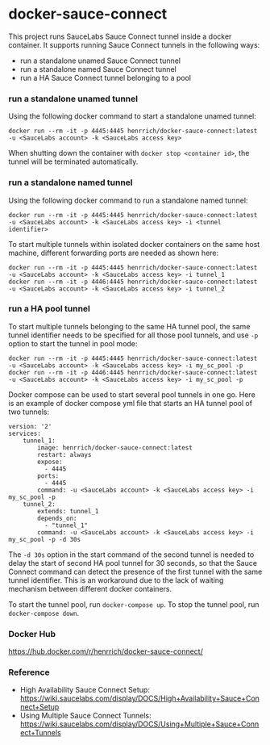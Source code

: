 # docker-sauce-connect
This project runs SauceLabs Sauce Connect tunnel inside a docker container. It supports running Sauce Connect tunnels in the following ways:
* run a standalone unamed Sauce Connect tunnel
* run a standalone named Sauce Connect tunnel
* run a HA Sauce Connect tunnel belonging to a pool

### run a standalone unamed tunnel
Using the following docker command to start a standalone unamed tunnel:
```
docker run --rm -it -p 4445:4445 henrrich/docker-sauce-connect:latest -u <SauceLabs account> -k <SauceLabs access key>
```
When shutting down the container with `docker stop <container id>`, the tunnel will be terminated automatically. 

### run a standalone named tunnel
Using the following docker command to run a standalone named tunnel:
```
docker run --rm -it -p 4445:4445 henrrich/docker-sauce-connect:latest -u <SauceLabs account> -k <SauceLabs access key> -i <tunnel identifier>
```
To start multiple tunnels within isolated docker containers on the same host machine, different forwarding ports are needed as shown here:
```
docker run --rm -it -p 4445:4445 henrrich/docker-sauce-connect:latest -u <SauceLabs account> -k <SauceLabs access key> -i tunnel_1
docker run --rm -it -p 4446:4445 henrrich/docker-sauce-connect:latest -u <SauceLabs account> -k <SauceLabs access key> -i tunnel_2
```

### run a HA pool tunnel
To start multiple tunnels belonging to the same HA tunnel pool, the same tunnel identifier needs to be specified for all those pool tunnels, and use `-p` option to start the tunnel in pool mode:
```
docker run --rm -it -p 4445:4445 henrrich/docker-sauce-connect:latest -u <SauceLabs account> -k <SauceLabs access key> -i my_sc_pool -p
docker run --rm -it -p 4446:4445 henrrich/docker-sauce-connect:latest -u <SauceLabs account> -k <SauceLabs access key> -i my_sc_pool -p
```
Docker compose can be used to start several pool tunnels in one go. Here is an example of docker compose yml file that starts an HA tunnel pool of two tunnels:
```
version: '2'
services:
    tunnel_1:
        image: henrrich/docker-sauce-connect:latest
        restart: always
        expose: 
          - 4445
        ports: 
          - 4445
        command: -u <SauceLabs account> -k <SauceLabs access key> -i my_sc_pool -p
    tunnel_2:
        extends: tunnel_1
        depends_on:
          - "tunnel_1"
        command: -u <SauceLabs account> -k <SauceLabs access key> -i my_sc_pool -p -d 30s
```
The `-d 30s` option in the start command of the second tunnel is needed to delay the start of second HA pool tunnel for 30 seconds, so that the Sauce Connect command can detect the presence of the first tunnel with the same tunnel identifier. This is an workaround due to the lack of waiting mechanism between different docker containers.

To start the tunnel pool, run `docker-compose up`.
To stop the tunnel pool, run `docker-compose down`.

### Docker Hub
https://hub.docker.com/r/henrrich/docker-sauce-connect/

### Reference
* High Availability Sauce Connect Setup: https://wiki.saucelabs.com/display/DOCS/High+Availability+Sauce+Connect+Setup
* Using Multiple Sauce Connect Tunnels: https://wiki.saucelabs.com/display/DOCS/Using+Multiple+Sauce+Connect+Tunnels

